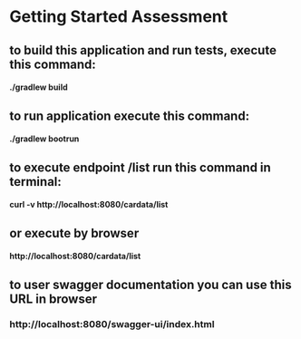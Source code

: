 # Getting Started Assessment

## to build this application and run tests, execute this command:
#### ./gradlew build

## to run application execute this command: 
#### ./gradlew bootrun

## to execute endpoint /list run this command in terminal:
#### curl -v http://localhost:8080/cardata/list

## or execute by browser
#### http://localhost:8080/cardata/list

## to user swagger documentation you can use this URL in browser
### http://localhost:8080/swagger-ui/index.html 
